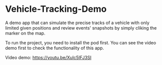 # Vehicle-Tracking-Demo
A demo app that can simulate the precise tracks of a vehicle with only limited given positions and review events' snapshots by simply cliking the marker on the map.

To run the project, you need to install the pod first.
You can see the video demo first to check the functionality of this app.

Video demo: https://youtu.be/XuIc5IFJ3SI
